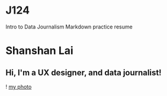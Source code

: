 # J124
Intro to Data Journalism Markdown practice resume

# Shanshan Lai
## Hi, I'm a UX designer, and data journalist! 
! [my photo](https://user-images.githubusercontent.com/140004514/255312812-742bd772-bc9a-4ca4-91d9-c4a4b07139e8.jpg "self")

